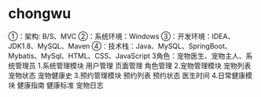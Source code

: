 # chongwu
①：架构: B/S、MVC ②：系统环境：Windows ③：开发环境：IDEA、JDK1.8、MySQL、Maven ④：技术栈：Java、MySQL、SpringBoot、Mybatis、MySql、HTML、CSS、JavaScript  3角色：宠物医生、宠物主人、系统管理员 1.系统管理模块 用户管理 页面管理 角色管理 2.宠物管理模块 宠物列表 宠物状态 宠物健康史 3.预约管理模块 预约列表 预约状态 医生时间 4.日常健康模块 健康指南 健康标准 宠物日志
